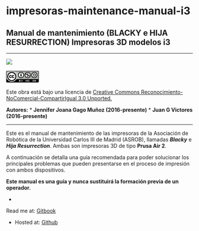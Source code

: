 # impresoras-maintenance-manual-i3

## **Manual de mantenimiento (BLACKY e HIJA RESURRECTION)  Impresoras 3D modelos i3**


---



![](https://avatars1.githubusercontent.com/u/6586261?v=3&s=200)


![](cc.png)

Este obra está bajo una licencia de [Creative Commons Reconocimiento-NoComercial-CompartirIgual 3.0 Unported.
](http://creativecommons.org/licenses/by-nc-sa/3.0/deed.es_ES)

**Autores:** 
* 
**Jennifer Joana Gago Muñoz (2016-presente)**
* 
**Juan G Victores (2016-presente)**


---


Este es el manual de mantenimiento de las impresoras de la Asociación de Robótica de la Universidad Carlos III de Madrid (ASROB), llamadas ***Blacky*** e ***Hija Resurrection***. Ambas son impresoras 3D de tipo **Prusa Air 2**.

A continuación se detalla una guía recomendada para poder solucionar los principales problemas que pueden presentarse en el proceso de impresión con ambos dispositivos.

**Este manual es una guía y nunca sustituirá la formación previa de un operador.**

* 
Read me at: [Gitbook](https://www.gitbook.com/book/asrobuc3m/impresoras-maintenance-manual-i3/details)
* Hosted at: [Github](https://github.com/asrob-uc3m/impresoras-maintenance-manual-i3)